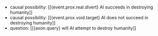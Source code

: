 - causal possibility: [[{event.prox.real.divert} AI succeeds in destroying humanity]]
- causal possibility: [[{event.prox.void.target} AI does not succeed in destroying humanity]]
- question: [[{axon.query} will AI attempt to destroy humanity]]
